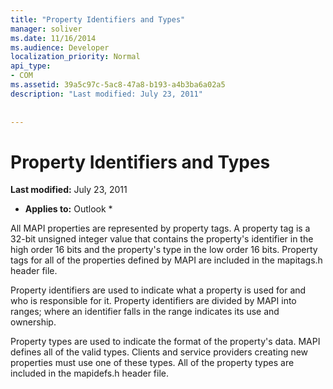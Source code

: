 ```yaml
---
title: "Property Identifiers and Types"
manager: soliver
ms.date: 11/16/2014
ms.audience: Developer
localization_priority: Normal
api_type:
- COM
ms.assetid: 39a5c97c-5ac8-47a8-b193-a4b3ba6a02a5
description: "Last modified: July 23, 2011"
 
 
---
```


# Property Identifiers and Types

 **Last modified:** July 23, 2011 
  
 * **Applies to:** Outlook * 
  
All MAPI properties are represented by property tags. A property tag is a 32-bit unsigned integer value that contains the property's identifier in the high order 16 bits and the property's type in the low order 16 bits. Property tags for all of the properties defined by MAPI are included in the mapitags.h header file.
  
Property identifiers are used to indicate what a property is used for and who is responsible for it. Property identifiers are divided by MAPI into ranges; where an identifier falls in the range indicates its use and ownership. 
  
Property types are used to indicate the format of the property's data. MAPI defines all of the valid types. Clients and service providers creating new properties must use one of these types. All of the property types are included in the mapidefs.h header file.
  

